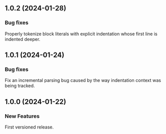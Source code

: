 ## 1.0.2 (2024-01-28)

### Bug fixes

Properly tokenize block literals with explicit indentation whose first line is indented deeper.

## 1.0.1 (2024-01-24)

### Bug fixes

Fix an incremental parsing bug caused by the way indentation context was being tracked.

## 1.0.0 (2024-01-22)

### New Features

First versioned release.
